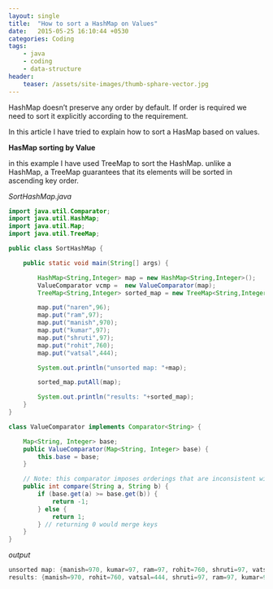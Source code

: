 ```yaml
---
layout: single
title:  "How to sort a HashMap on Values"
date:   2015-05-25 16:10:44 +0530
categories: Coding
tags:
    - java
    - coding
    - data-structure
header:
    teaser: /assets/site-images/thumb-sphare-vector.jpg
---
```

HashMap doesn’t preserve any order by default. If order is required we need to sort it explicitly according to the requirement.

In this article I have tried to explain how to sort a HasMap based on values.


**HasMap sorting by Value**

in this example I have used TreeMap to sort the HashMap. unlike a HashMap, a TreeMap guarantees that its elements will be sorted in ascending key order.

*SortHashMap.java*
```java
import java.util.Comparator;
import java.util.HashMap;
import java.util.Map;
import java.util.TreeMap;

public class SortHashMap {

    public static void main(String[] args) {

        HashMap<String,Integer> map = new HashMap<String,Integer>();
        ValueComparator vcmp =  new ValueComparator(map);
        TreeMap<String,Integer> sorted_map = new TreeMap<String,Integer>(vcmp);

        map.put("naren",96);
        map.put("ram",97);
        map.put("manish",970);
        map.put("kumar",97);
        map.put("shruti",97);
        map.put("rohit",760);
        map.put("vatsal",444);

        System.out.println("unsorted map: "+map);

        sorted_map.putAll(map);

        System.out.println("results: "+sorted_map);
    }
}

class ValueComparator implements Comparator<String> {

    Map<String, Integer> base;
    public ValueComparator(Map<String, Integer> base) {
        this.base = base;
    }

    // Note: this comparator imposes orderings that are inconsistent with equals.    
    public int compare(String a, String b) {
        if (base.get(a) >= base.get(b)) {
            return -1;
        } else {
            return 1;
        } // returning 0 would merge keys
    }
}
```

*output*
```java
unsorted map: {manish=970, kumar=97, ram=97, rohit=760, shruti=97, vatsal=444, naren=96}
results: {manish=970, rohit=760, vatsal=444, shruti=97, ram=97, kumar=97, naren=96}
```

